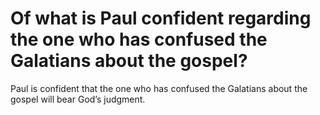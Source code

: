 # Of what is Paul confident regarding the one who has confused the Galatians about the gospel?

Paul is confident that the one who has confused the Galatians about the gospel will bear God’s judgment.
